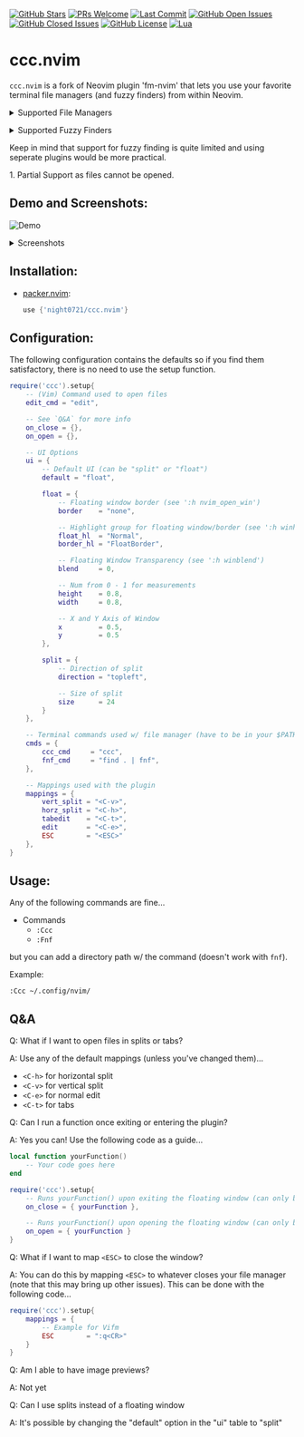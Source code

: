 [![GitHub Stars](https://img.shields.io/github/stars/night0721/ccc.nvim.svg?style=social&label=Star&maxAge=2592000)](https://github.com/night0721/ccc.nvim/stargazers/)
[![PRs Welcome](https://img.shields.io/badge/PRs-welcome-brightgreen.svg)](http://makeapullrequest.com)
[![Last Commit](https://img.shields.io/github/last-commit/night0721/ccc.nvim)](https://github.com/night0721/ccc.nvim/pulse)
[![GitHub Open Issues](https://img.shields.io/github/issues/night0721/ccc.nvim.svg)](https://github.com/night0721/ccc.nvim/issues/)
[![GitHub Closed Issues](https://img.shields.io/github/issues-closed/night0721/ccc.nvim.svg)](https://github.com/night0721/ccc.nvim/issues?q=is%3Aissue+is%3Aclosed)
[![GitHub License](https://img.shields.io/github/license/night0721/ccc.nvim?logo=GNU)](https://github.com/night0721/ccc.nvim/blob/master/LICENSE)
[![Lua](https://img.shields.io/badge/Lua-2C2D72?logo=lua&logoColor=white)](https://github.com/night0721/ccc.nvim/search?l=lua)

# ccc.nvim 

`ccc.nvim` is a fork of Neovim plugin 'fm-nvim' that lets you use your favorite terminal file managers (and fuzzy finders) from within Neovim.

<details>
<summary>Supported File Managers</summary>

- [ccc](https://github.com/night0721/ccc)

</details>

<p>
<details>
<summary>Supported Fuzzy Finders</summary>

- [fnf](https://github.com/leo-arch/fnf)

</details>
</p>

<p>Keep in mind that support for fuzzy finding is quite limited and using seperate plugins would be more practical.</p>

<p>1. Partial Support as files cannot be opened.</p>

## Demo and Screenshots:

![Demo](https://user-images.githubusercontent.com/57725322/142964076-6efd1247-b689-4cf7-bc29-ca1c6746462c.gif)

<p>
<details>
<summary>Screenshots</summary>

##### [fnf](https://github.com/leo-arch/fnf)

![fnf](https://user-images.githubusercontent.com/57725322/142956916-bd78371f-6308-4559-ae55-0014d18b16bb.png)

##### [ccc](https://github.com/night0721/ccc)

![ccc](https://github.com/night0721/ccc.nvim/assets/77528305/8ae753e4-7f16-4d44-b466-ea3c7ab78c41)

</details>
</p>

## Installation:

- [packer.nvim](https://github.com/wbthomason/packer.nvim):
  ```lua
  use {'night0721/ccc.nvim'}
  ```

## Configuration:

The following configuration contains the defaults so if you find them satisfactory, there is no need to use the setup function.

```lua
require('ccc').setup{
	-- (Vim) Command used to open files
	edit_cmd = "edit",

	-- See `Q&A` for more info
	on_close = {},
	on_open = {},

	-- UI Options
	ui = {
		-- Default UI (can be "split" or "float")
		default = "float",

		float = {
			-- Floating window border (see ':h nvim_open_win')
			border    = "none",

			-- Highlight group for floating window/border (see ':h winhl')
			float_hl  = "Normal",
			border_hl = "FloatBorder",

			-- Floating Window Transparency (see ':h winblend')
			blend     = 0,

			-- Num from 0 - 1 for measurements
			height    = 0.8,
			width     = 0.8,

			-- X and Y Axis of Window
			x         = 0.5,
			y         = 0.5
		},

		split = {
			-- Direction of split
			direction = "topleft",

			-- Size of split
			size      = 24
		}
	},

	-- Terminal commands used w/ file manager (have to be in your $PATH)
	cmds = {
        ccc_cmd     = "ccc",
        fnf_cmd     = "find . | fnf",
	},

	-- Mappings used with the plugin
	mappings = {
		vert_split = "<C-v>",
		horz_split = "<C-h>",
		tabedit    = "<C-t>",
		edit       = "<C-e>",
		ESC        = "<ESC>"
	},
}
```

## Usage:

Any of the following commands are fine...

- Commands
  - `:Ccc`
  - `:Fnf`

but you can add a directory path w/ the command (doesn't work with `fnf`).

Example:

```
:Ccc ~/.config/nvim/
```

## Q&A

Q: What if I want to open files in splits or tabs?

A: Use any of the default mappings (unless you've changed them)...

- `<C-h>` for horizontal split
- `<C-v>` for vertical split
- `<C-e>` for normal edit
- `<C-t>` for tabs

Q: Can I run a function once exiting or entering the plugin?

A: Yes you can! Use the following code as a guide...

```lua
local function yourFunction()
	-- Your code goes here
end

require('ccc').setup{
	-- Runs yourFunction() upon exiting the floating window (can only be a function)
	on_close = { yourFunction },

	-- Runs yourFunction() upon opening the floating window (can only be a function)
	on_open = { yourFunction }
}
```

Q: What if I want to map `<ESC>` to close the window?

A: You can do this by mapping `<ESC>` to whatever closes your file manager (note that this may bring up other issues). This can be done with the following code...

```lua
require('ccc').setup{
	mappings = {
		-- Example for Vifm
		ESC        = ":q<CR>"
	}
}
```

Q: Am I able to have image previews?

A: Not yet
<!-- A: Yes and no. Assuming you are on Linux, it is possible with the help of tools like [Überzug](https://github.com/seebye/ueberzug). If you are on Mac or Windows, it is not possible. -->

Q: Can I use splits instead of a floating window

A: It's possible by changing the "default" option in the "ui" table to "split"

